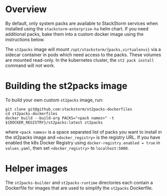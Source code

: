 # Overview

By default, only system packs are available to StackStorm services when installed using the
`stackstorm-enterprise-ha` helm chart. If you need additional packs, bake them into a custom docker
image using the instructions below.

The `st2packs` image will mount `/opt/stackstorm/{packs,virtualenvs}` via a sidecar container in
pods which need access to the packs. These volumes are mounted read-only. In the kubernetes cluster,
the `st2 pack install` command will not work.

# Building the st2packs image

To build your own custom `st2packs` image, run:

```
git clone git@github.com:stackstorm/st2packs-dockerfiles
cd st2packs-dockerfiles
docker build --build-arg PACKS="<pack names>" -t ${DOCKER_REGISTRY}/st2packs:latest st2packs
```

where `<pack names>` is a space separated list of packs you want to install in the st2packs image
and `<docker_registry>` is the registry URL. If you have enabled the k8s Docker Registry using
`docker-registry.enabled = true` in `values.yaml`, then set `<docker_registry>` to `localhost:5000`.

# Helper images

The `st2packs-builder` and `st2packs-runtime` directories each contain a Dockerfile for images that
are used to simplify the `st2packs` Dockerfile.
